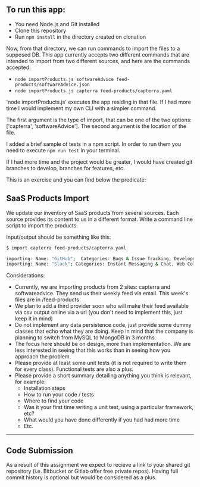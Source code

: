 ## To run this app:
- You need Node.js and Git installed
- Clone this repository
- Run `npm install` in the directory created on clonation

Now, from that directory, we can run commands to import the files to a supposed DB.
This app currently accepts two different commands that are intended to import from two different sources, and here are the commands accepted:

- `node importProducts.js softwareAdvice feed-products/softwareAdvice.json`
- `node importProducts.js capterra feed-products/capterra.yaml`

'node importProducts.js' executes the app residing in that file. If I had more time I would implement my own CLI with a simpler command.

The first argument is the type of import, that can be one of the two options: ['capterra', 'softwareAdvice']. The second argument is the location of the file.

I added a brief sample of tests in a npm script. In order to run them you need to execute `npm run test` in your terminal.

If I had more time and the project would be greater, I would have created git branches to develop, branches for features, etc.

This is an exercise and you can find below the predicate:




## SaaS Products Import

We update our inventory of SaaS products from several sources.  Each source provides its content to us in a different format.  Write a command line script to import the products.

Input/output should be something like this:
 
````bash
$ import capterra feed-products/capterra.yaml

importing: Name: "GitHub";  Categories: Bugs & Issue Tracking, Development Tools; Twitter: @github
importing: Name: "Slack"; Categories: Instant Messaging & Chat, Web Collaboration, Productivity; Twitter: @slackhq
````

Considerations:

- Currently, we are importing products from 2 sites: capterra and softwareadvice.  They send us their weekly feed via email.  This week's files are in /feed-products
- We plan to add a third provider soon who will make their feed available via csv output online via a url (you don't need to implement this, just keep it in mind)
- Do not implement any data persistence code, just provide some dummy classes that echo what they are doing.  Keep in mind that the company is planning to switch from MySQL to MongoDB in 3 months.
- The focus here should be on design, more than implementation.  We are less interested in seeing that this works than in seeing how you approach the problem.
- Please provide at least some unit tests (it is not required to write them for every class). Functional tests are also a plus.
- Please provide a short summary detailing anything you think is relevant, for example:
  - Installation steps
  - How to run your code / tests
  - Where to find your code
  - Was it your first time writing a unit test, using a particular framework, etc?
  - What would you have done differently if you had had more time
  - Etc.
* * * 

## Code Submission

As a result of this assignment we expect to recieve a link to your shared git repository (i.e. Bitbucket or Gitlab offer free private repos).
Having full commit history is optional but would be considered as a plus.
